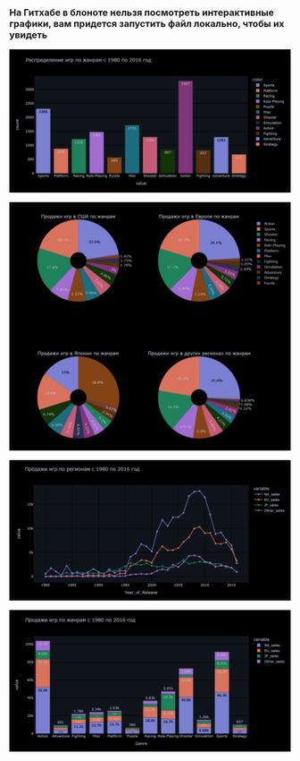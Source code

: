 ### На Гитхабе в блоноте нельзя посмотреть интерактивные графики, вам придется запустить файл локально, чтобы их увидеть

![](https://github.com/Goosolio/Portfolio/blob/main/Project%202/games1.png)


![](https://github.com/Goosolio/Portfolio/blob/main/Project%202/games2.png)


![](https://github.com/Goosolio/Portfolio/blob/main/Project%202/games3.png)


![](https://github.com/Goosolio/Portfolio/blob/main/Project%202/games4.png)
